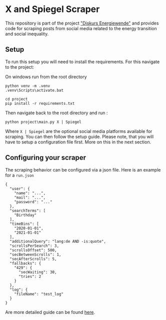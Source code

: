 # X and Spiegel Scraper
This repository is part of the project ["Diskurs Energiewende"](https://jonasrieger.github.io/2024/09/03/bmwk.html) and provides code for scraping posts from social media related to the energy transition and social inequality.

## Setup
To run this setup you will need to install the requirements. For this navigate to the project:

On windows run from the root directory
```
python venv -m .venv
.venv\Scripts\activate.bat

cd project
pip install -r requirements.txt
```

Then navigate back to the root directory and run :
```
python project\main.py X | Spiegel
```
Where `X | Spiegel` are the optional social media platforms available for scraping. You can then follow the setup guide. Please note, that you will have to setup a configuration file first. More on this in the next section. 


## Configuring your scraper
The scraping behavior can be configured via a json file. Here is an example for a `run.json`
```
{
  "user": {
    "name": "...",
    "mail": "...",
    "password": "..."
  },
  "searchTerms": [
    "Birthday"
  ],
  "timeBins": [
    "2020-01-01",
    "2021-01-01"
  ],
  "additionalQuery": "lang:de AND -is:quote",
  "scrollsPerSearch": 3,
  "scrollsOffset": 500,
  "secBetweenScrolls": 1,
  "secAfterScrolls": 5,
  "fallbacks": {
    "429": {
      "secWaiting": 30,
      "tries": 2
    }
  },
  "log": {
    "fileName": "test_log"
  }
}
```
Are more detailed guide can be found [here](./project/scraper/run-configs).